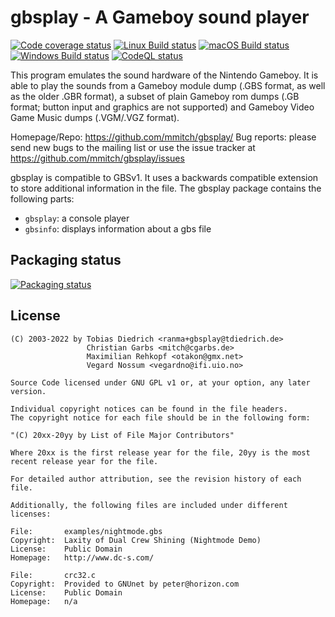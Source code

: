 # gbsplay - A Gameboy sound player

[![Code coverage status](https://codecov.io/github/mmitch/gbsplay/coverage.svg?branch=master)](https://codecov.io/github/mmitch/gbsplay?branch=master)
[![Linux Build status](https://github.com/mmitch/gbsplay/workflows/Linux%20Build/badge.svg?branch=master)](https://github.com/mmitch/gbsplay/actions?query=workflow%3A%22Linux+Build%22)
[![macOS Build status](https://github.com/mmitch/gbsplay/workflows/macOS%20Build/badge.svg?branch=master)](https://github.com/mmitch/gbsplay/actions?query=workflow%3A%22macOS+Build%22)
[![Windows Build status](https://github.com/mmitch/gbsplay/workflows/Windows%20Build/badge.svg?branch=master)](https://github.com/mmitch/gbsplay/actions?query=workflow%3A%22Windows+Build%22)
[![CodeQL status](https://github.com/mmitch/gbsplay/workflows/CodeQL/badge.svg?branch=master)](https://github.com/mmitch/gbsplay/actions?query=workflow%3ACodeQL)

This program emulates the sound hardware of the Nintendo Gameboy.  It
is able to play the sounds from a Gameboy module dump (.GBS format, as
well as the older .GBR format), a subset of plain Gameboy rom dumps (.GB
format; button input and graphics are not supported) and Gameboy Video
Game Music dumps (.VGM/.VGZ format).

Homepage/Repo:   https://github.com/mmitch/gbsplay/
Bug reports:     please send new bugs to the mailing list
                 or use the issue tracker at
                 https://github.com/mmitch/gbsplay/issues

gbsplay is compatible to GBSv1.  It uses a backwards compatible extension
to store additional information in the file.  The gbsplay package contains
the following parts:

 * `gbsplay`:    a console player
 * `gbsinfo`:    displays information about a gbs file

## Packaging status

[![Packaging status](https://repology.org/badge/vertical-allrepos/gbsplay.svg)](https://repology.org/project/gbsplay/versions)

## License

```
(C) 2003-2022 by Tobias Diedrich <ranma+gbsplay@tdiedrich.de>
                 Christian Garbs <mitch@cgarbs.de>
                 Maximilian Rehkopf <otakon@gmx.net>
                 Vegard Nossum <vegardno@ifi.uio.no>

Source Code licensed under GNU GPL v1 or, at your option, any later version.

Individual copyright notices can be found in the file headers.
The copyright notice for each file should be in the following form:

"(C) 20xx-20yy by List of File Major Contributors"

Where 20xx is the first release year for the file, 20yy is the most
recent release year for the file.

For detailed author attribution, see the revision history of each file.

Additionally, the following files are included under different licenses:

File:       examples/nightmode.gbs
Copyright:  Laxity of Dual Crew Shining (Nightmode Demo)
License:    Public Domain
Homepage:   http://www.dc-s.com/

File:       crc32.c
Copyright:  Provided to GNUnet by peter@horizon.com
License:    Public Domain
Homepage:   n/a
```
